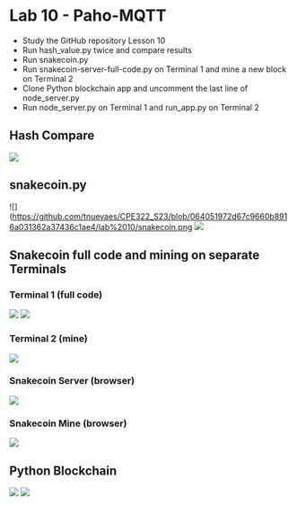 # Lab 10 - Paho-MQTT
- Study the GitHub repository Lesson 10
- Run hash_value.py twice and compare results
- Run snakecoin.py
- Run snakecoin-server-full-code.py on Terminal 1 and mine a new block on Terminal 2
- Clone Python blockchain app and uncomment the last line of node_server.py
- Run node_server.py on Terminal 1 and run_app.py on Terminal 2

## Hash Compare
![](https://github.com/tnuevaes/CPE322_S23/blob/064051972d67c9660b8916a031362a37436c1ae4/lab%2010/hash_compare.png)

## snakecoin.py
![](https://github.com/tnuevaes/CPE322_S23/blob/064051972d67c9660b8916a031362a37436c1ae4/lab%2010/snakecoin.png
![](https://github.com/tnuevaes/CPE322_S23/blob/064051972d67c9660b8916a031362a37436c1ae4/lab%2010/snakecoin2.png)

## Snakecoin full code and mining on separate Terminals

### Terminal 1 (full code)

![](https://github.com/tnuevaes/CPE322_S23/blob/064051972d67c9660b8916a031362a37436c1ae4/lab%2010/Terminal1_snakecoin_fullcode.png)
![](https://github.com/tnuevaes/CPE322_S23/blob/064051972d67c9660b8916a031362a37436c1ae4/lab%2010/Terminal1_snakecoin_fullcode2.png)

### Terminal 2 (mine)

![](https://github.com/tnuevaes/CPE322_S23/blob/064051972d67c9660b8916a031362a37436c1ae4/lab%2010/Terminal2_snakecoin_mine.png)

### Snakecoin Server (browser)
![](https://github.com/tnuevaes/CPE322_S23/blob/064051972d67c9660b8916a031362a37436c1ae4/lab%2010/browser_snakecoinserver.png)

### Snakecoin Mine (browser)
![](https://github.com/tnuevaes/CPE322_S23/blob/064051972d67c9660b8916a031362a37436c1ae4/lab%2010/browser_snakecoinmine.png)

## Python Blockchain

![](https://github.com/tnuevaes/CPE322_S23/blob/064051972d67c9660b8916a031362a37436c1ae4/lab%2010/python_blockchain1.png)
![](https://github.com/tnuevaes/CPE322_S23/blob/064051972d67c9660b8916a031362a37436c1ae4/lab%2010/python_blockchain2.png)
